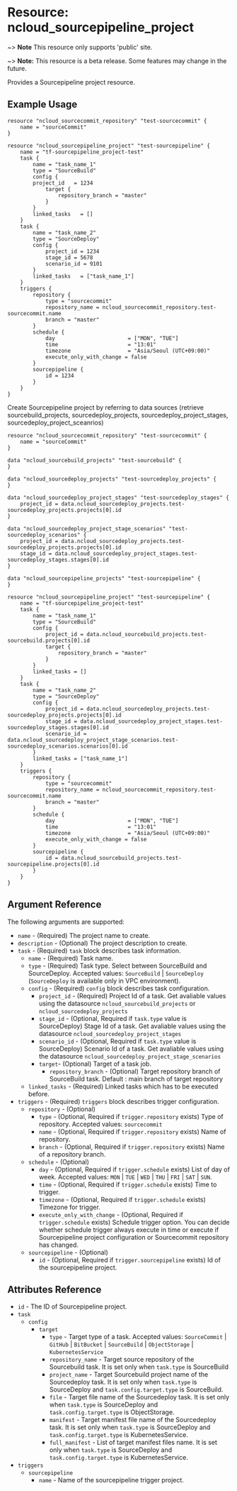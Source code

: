 # Resource: ncloud_sourcepipeline_project

~> **Note** This resource only supports 'public' site.

~> **Note:** This resource is a beta release. Some features may change in the future.

Provides a Sourcepipeline project resource.

## Example Usage

```hcl
resource "ncloud_sourcecommit_repository" "test-sourcecommit" {
	name = "sourceCommit"
}

resource "ncloud_sourcepipeline_project" "test-sourcepipeline" {
    name = "tf-sourcepipeline_project-test"
    task {
        name = "task_name_1"
        type = "SourceBuild"
        config {
	    project_id   = 1234
            target {
                repository_branch = "master"
            }
        }
        linked_tasks   = []
    }
    task {
        name = "task_name_2"
        type = "SourceDeploy"
        config {
            project_id = 1234
            stage_id = 5678
            scenario_id = 9101
        }
        linked_tasks   = ["task_name_1"]
    }
    triggers {
        repository {
            type = "sourcecommit"
            repository_name = ncloud_sourcecommit_repository.test-sourcecommit.name
            branch = "master"
        }
        schedule {
            day                       = ["MON", "TUE"]
            time                      = "13:01"
            timezone                  = "Asia/Seoul (UTC+09:00)"
            execute_only_with_change = false
        }
        sourcepipeline {
            id = 1234
        }
    }
}
```

Create Sourcepipeline project by referring to data sources (retrieve sourcebuild_projects, sourcedeploy_projects, sourcedeploy_project_stages, sourcedeploy_project_sceanrios)

```hcl
resource "ncloud_sourcecommit_repository" "test-sourcecommit" {
    name = "sourceCommit"
}

data "ncloud_sourcebuild_projects" "test-sourcebuild" {
}

data "ncloud_sourcedeploy_projects" "test-sourcedeploy_projects" {
}

data "ncloud_sourcedeploy_project_stages" "test-sourcedeploy_stages" {
    project_id = data.ncloud_sourcedeploy_projects.test-sourcedeploy_projects.projects[0].id
}

data "ncloud_sourcedeploy_project_stage_scenarios" "test-sourcedeploy_scenarios" {
    project_id = data.ncloud_sourcedeploy_projects.test-sourcedeploy_projects.projects[0].id
    stage_id = data.ncloud_sourcedeploy_project_stages.test-sourcedeploy_stages.stages[0].id
}

data "ncloud_sourcepipeline_projects" "test-sourcepipeline" {
}

resource "ncloud_sourcepipeline_project" "test-sourcepipeline" {
    name = "tf-sourcepipeline_project-test"
    task {
        name = "task_name_1"
        type = "SourceBuild"
        config {
            project_id = data.ncloud_sourcebuild_projects.test-sourcebuild.projects[0].id
            target {
                repository_branch = "master"
            }
        }
        linked_tasks = []
    }
    task {
        name = "task_name_2"
        type = "SourceDeploy"
        config {
            project_id = data.ncloud_sourcedeploy_projects.test-sourcedeploy_projects.projects[0].id
            stage_id = data.ncloud_sourcedeploy_project_stages.test-sourcedeploy_stages.stages[0].id
            scenario_id = data.ncloud_sourcedeploy_project_stage_scenarios.test-sourcedeploy_scenarios.scenarios[0].id
        }
        linked_tasks = ["task_name_1"]
    }
    triggers {
        repository {
            type = "sourcecommit"
            repository_name = ncloud_sourcecommit_repository.test-sourcecommit.name
            branch = "master"
        }
        schedule {
            day                       = ["MON", "TUE"]
            time                      = "13:01"
            timezone                  = "Asia/Seoul (UTC+09:00)"
            execute_only_with_change = false
        }
        sourcepipeline {
            id = data.ncloud_sourcebuild_projects.test-sourcepipeline.projects[0].id
        }
    }
}
```

## Argument Reference

The following arguments are supported:

*   `name` - (Required) The project name to create.
*   `description` - (Optional) The project description to create.
*   `task` - (Required) `task` block describes task information.
    *   `name` - (Required) Task name.
    *   `type` - (Required) Task type. Select between SourceBuild and SourceDeploy. Accepted values: `SourceBuild` | `SourceDeploy` (`SourceDeploy` is available only in VPC environment).
    *   `config` - (Required) `config` block describes task configuration.
        *   `project_id` - (Required) Project Id of a task. Get avaliable values using the datasource `ncloud_sourcebuild_projects` or `ncloud_sourcedeploy_projects`
        *   `stage_id` - (Optional, Required if `task.type` value is SourceDeploy) Stage Id of a task. Get avaliable values using the datasource `ncloud_sourcedeploy_project_stages`
        *   `scenario_id` - (Optional, Required if `task.type` value is SourceDeploy) Scenario Id of a task. Get avaliable values using the datasource `ncloud_sourcedeploy_project_stage_scenarios`
        *   `target`- (Optional) Target of a task job.
            *   `repository_branch` - (Optional) Target repository branch of SourceBuild task. Default : main branch of target repository
    *   `linked_tasks` - (Required) Linked tasks which has to be executed before.
*   `triggers` - (Required) `triggers` block describes trigger configuration.
    *   `repository` - (Optional)
        *   `type` - (Optional, Required if `trigger.repository` exists) Type of repository. Accepted values: `sourcecommit`
        *   `name` - (Optional, Required if `trigger.repository` exists) Name of repository.
        *   `branch` - (Optional, Required if `trigger.repository` exists) Name of a repository branch.
    *   `schedule` - (Optional)
        *   `day` - (Optional, Required if `trigger.schedule` exists) List of day of week. Accepted values: `MON` | `TUE` | `WED` | `THU` | `FRI` | `SAT` | `SUN`.
        *   `time` - (Optional, Required if `trigger.schedule` exists) Time to trigger.
        *   `timezone` - (Optional, Required if `trigger.schedule` exists) Timezone for trigger.
        *   `execute_only_with_change` - (Optional, Required if `trigger.schedule` exists) Schedule trigger option. You can decide whether schedule trigger always execute in time or execute if Sourcepipeline project configuration or Sourcecommit repository has changed.
    *   `sourcepipeline` - (Optional)
        *   `id` - (Optional, Required if `trigger.sourcepipeline` exists) Id of the sourcepipeline project.

## Attributes Reference

*   `id` - The ID of Sourcepipeline project.
*   `task`
    *   `config`
        *   `target`
            *   `type` - Target type of a task. Accepted values: `SourceCommit` | `GitHub` | `BitBucket` | `SourceBuild` | `ObjectStorage` | `KubernetesService`
            *   `repository_name` - Target source repository of the Sourcebuild task. It is set only when `task.type` is SourceBuild
            *   `project_name` - Target Sourcebuild project name of the Sourcedeploy task. It is set only when `task.type` is SourceDeploy and `task.config.target.type` is SourceBuild.
            *   `file` - Target file name of the Sourcedeploy task. It is set only when `task.type` is SourceDeploy and `task.config.target.type` is ObjectStorage.
            *   `manifest` - Target manifest file name of the Sourcedeploy task. It is set only when `task.type` is SourceDeploy and `task.config.target.type` is KubernetesService.
            *   `full_manifest` - List of target manifest files name. It is set only when `task.type` is SourceDeploy and `task.config.target.type` is KubernetesService.
*   `triggers`
    *   `sourcepipeline` 
        * `name` - Name of the sourcepipeline trigger project.
